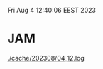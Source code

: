 Fri Aug  4 12:40:06 EEST 2023
# JAM
<a href='./cache/202308/04_12.log'>./cache/202308/04_12.log</a>
